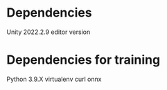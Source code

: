 # Dependencies
Unity 2022.2.9 editor version

# Dependencies for training
Python 3.9.X
virtualenv
curl
onnx